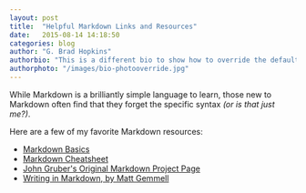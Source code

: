 ```yaml
---
layout: post
title:  "Helpful Markdown Links and Resources"
date:   2015-08-14 14:18:50
categories: blog
author: "G. Brad Hopkins"
authorbio: "This is a different bio to show how to override the default variable"
authorphoto: "/images/bio-photooverride.jpg"
---
```


While Markdown is a brilliantly simple language to learn, those new to Markdown often find that they forget the specific syntax _(or is that just me?)_.

Here are a few of my favorite Markdown resources:

- [Markdown Basics](https://help.github.com/articles/markdown-basics/)
- [Markdown Cheatsheet](https://github.com/adam-p/markdown-here/wiki/Markdown-Cheatsheet)
- [John Gruber's Original Markdown Project Page](http://daringfireball.net/projects/markdown/)
- [Writing in Markdown, by Matt Gemmell](http://www.fivesimplesteps.com/products/writing-in-markdown)



